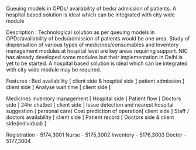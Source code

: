 Queuing models in OPDs/ availability of beds/ admission of patients. A hospital based solution is ideal which can be integrated with city wide module 

Description : 
Technological solution as per queuing models in OPDs/availability of beds/admission of patients would be one area. Study of dispensation of various types of medicines/consumables and Inventory management modules at hospital level are key areas requiring support. NIC has already developed some modules but their implementation in Delhi is yet to be started. A hospital based solution is ideal which can be integrated with city wide module may be required. 



Features : 
Bed availability [ client side & hospital side ]
patient admission [ client side ]
Analyse wait time [ client side ]


Medicines inventory management [ Hospital side ]
Patient flow [ Doctors side ]
24hr chatbot [ client side ]
Issue detection and nearest hospital suggestion ( personal care)
Cost prediction of operation[ client side ]
Staff / doctors availability [ client side ]
Patient record [ Doctors side  & client side(individual) ]


Registration - 5174,3001
Nurse - 5175,3002
Inventory - 5176,3003
Doctor - 5177,3004